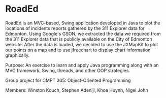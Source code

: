 RoadEd
===========

RoadEd is an MVC-based, Swing application developed in Java to plot the locations of incidents reports gathered by the 311 Explorer data for Edmonton.
Using Google's GSON, we extracted the data we required from the 311 Explorer data that is publicly available on the City of Edmonton website.
After the data is loaded, we decided to use the JXMapKit to plot our points on a map and to use jfreechart to display chart information graphically.

Purpose: An exercise to learn and apply Java programming along with an MVC framework, Swing, threads, and other OOP strategies.

Group project for CMPT 305: Object-Oriented Programming

Members: Winston Kouch, Stephen Adeniji, Khoa Huynh, Nigel John
